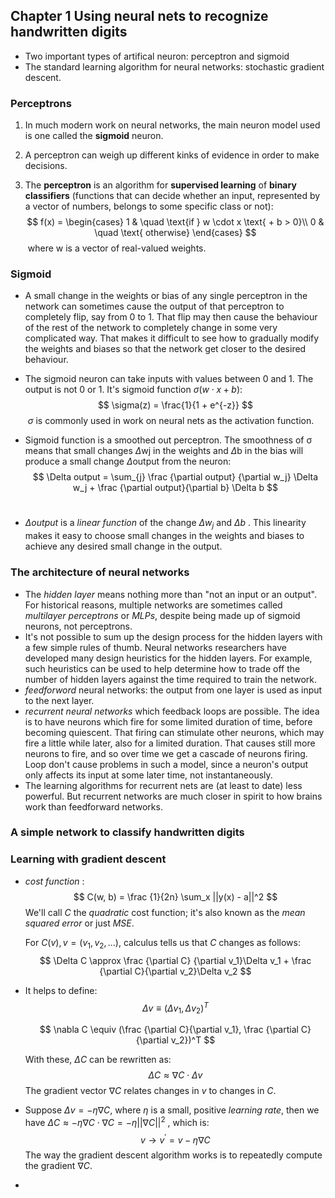 ## Chapter 1 Using neural nets to recognize handwritten digits

* Two important types of artifical neuron: perceptron and sigmoid
* The standard learning algorithm for neural networks: stochastic gradient descent.

### Perceptrons

1. In much modern work on neural networks, the main neuron model used is one called the __sigmoid__ neuron.

2. A perceptron can weigh up different kinks of evidence in order to make decisions.

3. The **perceptron** is an algorithm for **supervised learning** of **binary classifiers** (functions that can decide whether an input, represented by a vector of numbers, belongs to some specific class or not):
   $$
   f(x) =
     \begin{cases}
       1       & \quad \text{if } w \cdot x \text{ + b > 0}\\
       0  	   & \quad  \text{ otherwise}
     \end{cases}
   $$
   ​						where w is a vector of real-valued weights.

### Sigmoid

* A small change in the weights or bias of any single perceptron in the network can sometimes cause the output of that perceptron to completely flip, say from 0 to 1. That flip may then cause the behaviour of the rest of the network to completely change in some very complicated way. That makes it difficult to see how to gradually modify the weights and biases so that the network get closer to the desired behaviour.

* The sigmoid neuron can take inputs with values between 0 and 1. The output is not 0 or 1. It's sigmoid function  $\sigma(w \cdot x + b)$:
  $$
  \sigma(z) = \frac{1}{1 + e^{-z}}
  $$
  ​	$\sigma$ is commonly used in work on neural nets as the activation function.

* Sigmoid function is a smoothed out perceptron. The smoothness of σ means that small changes $\Delta$wj in the weights and $\Delta$b in the bias will produce a small change $\Delta$output from the neuron:
  $$
  \Delta output = \sum_{j} \frac {\partial output} {\partial w_j} \Delta w_j +  \frac {\partial output}{\partial b} \Delta b
  $$
  ​

* $\Delta output$ is a _linear function_ of the change $\Delta w_j$  and $\Delta b$ . This linearity makes it easy to choose small changes in the weights and biases to achieve any desired small change in the output.


### The architecture of neural networks

* The _hidden layer_ means nothing more than "not an input or an output". For historical reasons, multiple networks are sometimes called _multilayer perceptrons_ or _MLPs_, despite being made up of sigmoid neurons, not perceptrons.
* It's not possible to sum up the design process for the hidden layers with a few simple rules of thumb. Neural networks researchers have developed many design heuristics for the hidden layers. For example, such heuristics can be used to help determine how to trade off the number of hidden layers against the time required to train the network.
* _feedforword_ neural networks: the output from one layer is used as input to the next layer.
* _recurrent neural networks_ which feedback loops are possible. The idea is to have neurons which fire for some limited duration of time, before becoming quiescent. That firing can stimulate other neurons, which may fire a little while later, also for a limited duration. That causes still more neurons to fire, and so over time we get a cascade of neurons firing. Loop don't cause problems in such a model, since a neuron's output only affects its input at some later time, not instantaneously.
* The learning algorithms for recurrent nets are (at least to date) less powerful. But recurrent networks are much closer in spirit to how brains work than feedforward networks.

### A simple network to classify handwritten digits

### Learning with gradient descent

* _cost function_ :
  $$
  C(w, b) = \frac {1}{2n} \sum_x ||y(x) - a||^2
  $$
  We'll call $C$ the _quadratic_ cost function; it's also known as the _mean squared error_ or just *MSE*.

  For $C(v), v=(v_1, v_2,...)$,  calculus tells us that $C$ changes as follows:
  $$
  \Delta C \approx \frac {\partial C} {\partial v_1}\Delta v_1 + \frac {\partial C}{\partial v_2}\Delta v_2
  $$

* It helps to define:
  $$
  \Delta v \equiv (\Delta v_1,  \Delta v_2)^T
  $$

  $$
  \nabla C \equiv (\frac {\partial C}{\partial v_1}, \frac {\partial C}{\partial v_2})^T 
  $$

  With these, $\Delta C$  can be rewritten as:
  $$
  \Delta C \approx \nabla C \cdot \Delta v
  $$
  The gradient vector $\nabla C$ relates changes in $v$ to changes in $C$.

* Suppose $\Delta v = -\eta \nabla C$, where $\eta$ is a small, positive *learning rate*, then we have $\Delta C \approx -\eta\nabla C \cdot \nabla C = -\eta ||\nabla C||^2$ ,  which is:
  $$
  v \to v^{\prime} = v - \eta \nabla C 
  $$
  The way the gradient descent algorithm works is to repeatedly compute the gradient $\nabla C$.

* ​